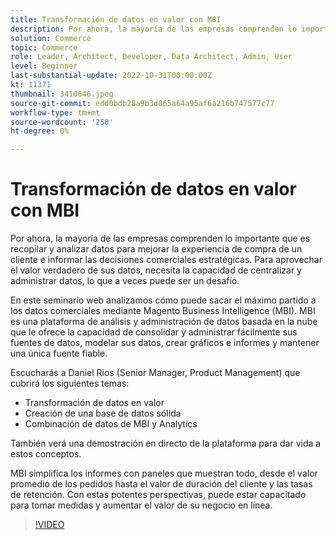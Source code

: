 ```yaml
---
title: Transformación de datos en valor con MBI
description: Por ahora, la mayoría de las empresas comprenden lo importante que es recopilar y analizar datos para mejorar la experiencia de compra de un cliente e informar las decisiones comerciales estratégicas. Para aprovechar el valor verdadero de sus datos, necesita la capacidad de centralizar y administrar datos, lo que a veces puede ser un desafío.
solution: Commerce
topic: Commerce
role: Leader, Architect, Developer, Data Architect, Admin, User
level: Beginner
last-substantial-update: 2022-10-31T00:00:00Z
kt: 11371
thumbnail: 3410646.jpeg
source-git-commit: edd0bdb28a9b3d065a64a95af6a216b747577c77
workflow-type: tm+mt
source-wordcount: '250'
ht-degree: 0%

---
```


# Transformación de datos en valor con MBI

Por ahora, la mayoría de las empresas comprenden lo importante que es recopilar y analizar datos para mejorar la experiencia de compra de un cliente e informar las decisiones comerciales estratégicas. Para aprovechar el valor verdadero de sus datos, necesita la capacidad de centralizar y administrar datos, lo que a veces puede ser un desafío.

En este seminario web analizamos cómo puede sacar el máximo partido a los datos comerciales mediante Magento Business Intelligence (MBI). MBI es una plataforma de análisis y administración de datos basada en la nube que le ofrece la capacidad de consolidar y administrar fácilmente sus fuentes de datos, modelar sus datos, crear gráficos e informes y mantener una única fuente fiable.

Escucharás a Daniel Rios (Senior Manager, Product Management) que cubrirá los siguientes temas:

* Transformación de datos en valor
* Creación de una base de datos sólida
* Combinación de datos de MBI y Analytics

También verá una demostración en directo de la plataforma para dar vida a estos conceptos.

MBI simplifica los informes con paneles que muestran todo, desde el valor promedio de los pedidos hasta el valor de duración del cliente y las tasas de retención. Con estas potentes perspectivas, puede estar capacitado para tomar medidas y aumentar el valor de su negocio en línea.

>[!VIDEO](https://video.tv.adobe.com/v/3410646/?quality=12&learn=on)
